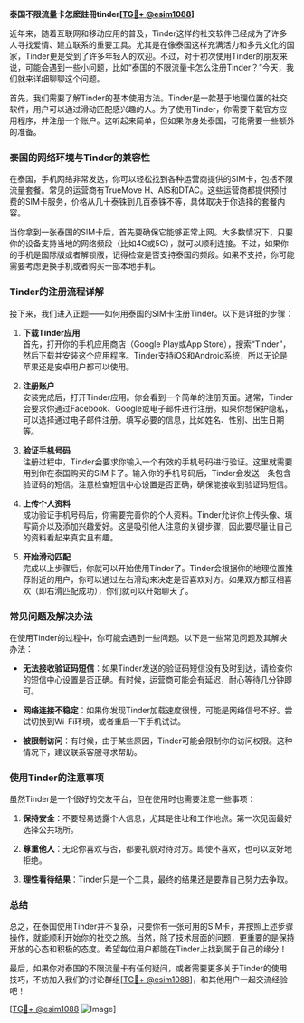 **泰国不限流量卡怎麽註冊tinder[[TG💪+ @esim1088](https://t.me/s/esim1088)]**

近年来，随着互联网和移动应用的普及，Tinder这样的社交软件已经成为了许多人寻找爱情、建立联系的重要工具。尤其是在像泰国这样充满活力和多元文化的国家，Tinder更是受到了许多年轻人的欢迎。不过，对于初次使用Tinder的朋友来说，可能会遇到一些小问题，比如“泰国的不限流量卡怎么注册Tinder？”今天，我们就来详细聊聊这个问题。

首先，我们需要了解Tinder的基本使用方法。Tinder是一款基于地理位置的社交软件，用户可以通过滑动匹配感兴趣的人。为了使用Tinder，你需要下载官方应用程序，并注册一个账户。这听起来简单，但如果你身处泰国，可能需要一些额外的准备。

### 泰国的网络环境与Tinder的兼容性

在泰国，手机网络非常发达，你可以轻松找到各种运营商提供的SIM卡，包括不限流量套餐。常见的运营商有TrueMove H、AIS和DTAC。这些运营商都提供预付费的SIM卡服务，价格从几十泰铢到几百泰铢不等，具体取决于你选择的套餐内容。

当你拿到一张泰国的SIM卡后，首先要确保它能够正常上网。大多数情况下，只要你的设备支持当地的网络频段（比如4G或5G），就可以顺利连接。不过，如果你的手机是国际版或者解锁版，记得检查是否支持泰国的频段。如果不支持，你可能需要考虑更换手机或者购买一部本地手机。

### Tinder的注册流程详解

接下来，我们进入正题——如何用泰国的SIM卡注册Tinder。以下是详细的步骤：

1. **下载Tinder应用**  
   首先，打开你的手机应用商店（Google Play或App Store），搜索“Tinder”，然后下载并安装这个应用程序。Tinder支持iOS和Android系统，所以无论是苹果还是安卓用户都可以使用。

2. **注册账户**  
   安装完成后，打开Tinder应用。你会看到一个简单的注册页面。通常，Tinder会要求你通过Facebook、Google或电子邮件进行注册。如果你想保护隐私，可以选择通过电子邮件注册。填写必要的信息，比如姓名、性别、出生日期等。

3. **验证手机号码**  
   注册过程中，Tinder会要求你输入一个有效的手机号码进行验证。这里就需要用到你在泰国购买的SIM卡了。输入你的手机号码后，Tinder会发送一条包含验证码的短信。注意检查短信中心设置是否正确，确保能接收到验证码短信。

4. **上传个人资料**  
   成功验证手机号码后，你需要完善你的个人资料。Tinder允许你上传头像、填写简介以及添加兴趣爱好。这是吸引他人注意的关键步骤，因此要尽量让自己的资料看起来真实且有趣。

5. **开始滑动匹配**  
   完成以上步骤后，你就可以开始使用Tinder了。Tinder会根据你的地理位置推荐附近的用户，你可以通过左右滑动来决定是否喜欢对方。如果双方都互相喜欢（即右滑匹配成功），你们就可以开始聊天了。

### 常见问题及解决办法

在使用Tinder的过程中，你可能会遇到一些问题。以下是一些常见问题及其解决办法：

- **无法接收验证码短信**：如果Tinder发送的验证码短信没有及时到达，请检查你的短信中心设置是否正确。有时候，运营商可能会有延迟，耐心等待几分钟即可。
  
- **网络连接不稳定**：如果你发现Tinder加载速度很慢，可能是网络信号不好。尝试切换到Wi-Fi环境，或者重启一下手机试试。

- **被限制访问**：有时候，由于某些原因，Tinder可能会限制你的访问权限。这种情况下，建议联系客服寻求帮助。

### 使用Tinder的注意事项

虽然Tinder是一个很好的交友平台，但在使用时也需要注意一些事项：

1. **保持安全**：不要轻易透露个人信息，尤其是住址和工作地点。第一次见面最好选择公共场所。
   
2. **尊重他人**：无论你喜欢与否，都要礼貌对待对方。即使不喜欢，也可以友好地拒绝。

3. **理性看待结果**：Tinder只是一个工具，最终的结果还是要靠自己努力去争取。

### 总结

总之，在泰国使用Tinder并不复杂，只要你有一张可用的SIM卡，并按照上述步骤操作，就能顺利开始你的社交之旅。当然，除了技术层面的问题，更重要的是保持开放的心态和积极的态度。希望每位用户都能在Tinder上找到属于自己的缘分！

最后，如果你对泰国的不限流量卡有任何疑问，或者需要更多关于Tinder的使用技巧，不妨加入我们的讨论群组[[TG💪+ @esim1088](https://t.me/s/esim1088)]，和其他用户一起交流经验吧！

[[TG💪+ @esim1088](https://t.me/s/esim1088) ![Image](https://i.postimg.cc/4NQfJmqS/Snipaste-2025-05-13-00-14-12.png)]